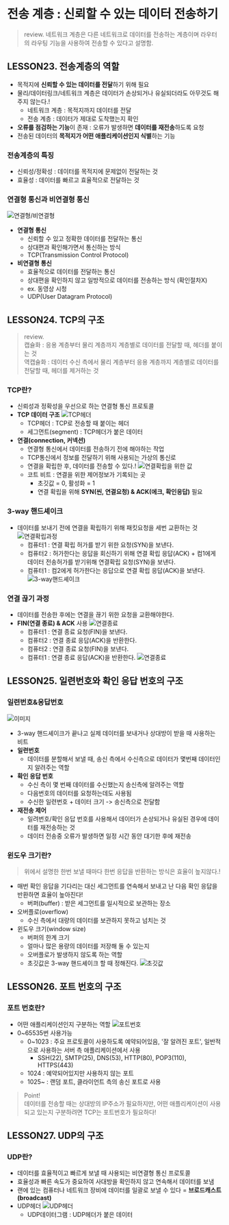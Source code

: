 # 전송 계층 : 신뢰할 수 있는 데이터 전송하기
> review. 네트워크 계층은 다른 네트워크로 데이터를 전송하는 계층이며 라우터의 라우팅 기능을 사용하여 전송할 수 있다고 설명함.

## LESSON23. 전송계층의 역할
- 목적지에 **신뢰할 수 있는 데이터를 전달**하기 위해 필요
- 물리/데이터링크/네트워크 계층은 데이터가 손상되거나 유실되더라도 아무것도 해주지 않는다.!
  - 네트워크 계층 : 목적지까지 데이터를 전달
  - 전송 계층 : 데이터가 제대로 도착했는지 확인
- **오류를 점검하는 기능**이 존재 : 오류가 발생하면 **데이터를 재전송**하도록 요청
- 전송된 데이터의 **목적지가 어떤 애플리케이션인지 식별**하는 기능

### 전송계층의 특징 
- 신뢰성/정확성 : 데이터를 목적지에 문제없이 전달하는 것
- 효율성 : 데이터를 빠르고 효율적으로 전달하는 것

### 연결형 통신과 비연결형 통신
![연결형/비연결형](https://velog.velcdn.com/images/miso1489/post/2042908d-7135-437a-b723-efc38a8eca02/image.png)
- **연결형 통신**
  - 신뢰할 수 있고 정확한 데이터를 전달하는 통신
  - 상대편과 확인해가면서 통신하는 방식
  - TCP(Transmission Control Protocol)
- **비연결형 통신**
  - 효율적으로 데이터를 전달하는 통신
  - 상대편을 확인하지 않고 일방적으로 데이터를 전송하는 방식 (확인절차X)
  - ex. 동영상 시청
  - UDP(User Datagram Protocol)
  
## LESSON24. TCP의 구조
> review.  
> 캡슐화 : 응용 계층부터 물리 계층까지 계층별로 데이터를 전달할 때, 헤더를 붙이는 것  
> 역캡슐화 : 데이터 수신 측에서 물리 계층부터 응용 계층까지 계층별로 데이터를 전달할 때, 헤더를 제거하는 것

### TCP란?
- 신뢰성과 정확성을 우선으로 하는 연결형 통신 프로토콜
- **TCP 데이터 구조**
![TCP헤더](https://velog.velcdn.com/images/sunnamgung8/post/2f6095d6-6e0d-42aa-8595-701e9844bb56/image.png)
  - TCP헤더 : TCP로 전송할 때 붙이는 헤더
  - 세그먼트(segment) : TCP헤더가 붙은 데이터
- **연결(connection, 커넥션)**
  - 연결형 통신에서 데이터를 전송하기 전에 해야하는 작업
  - TCP통신에서 정보를 전달하기 위해 사용되는 가상의 통신로
  - 연결을 확립한 후, 데이터를 전송할 수 있다.!
  ![연결확립을 위한 값](https://velog.velcdn.com/images/sunnamgung8/post/6b6e7f5c-a22b-4535-ab37-3861f76ab320/image.png)
  - 코트 비트 : 연결을 위한 제어정보가 기록되는 곳
      - 초깃값 = 0, 활성화 = 1
      - 연결 확립을 위해 **SYN(씬, 연결요청) & ACK(에크, 확인응답)** 필요

### 3-way 핸드셰이크
- 데이터를 보내기 전에 연결을 확립하기 위해 패킷요청을 세번 교환하는 것
![연결확립과정](https://velog.velcdn.com/images/sunnamgung8/post/f2e50e1d-e559-4e99-a514-3ca024c5725b/image.png)
  - 컴퓨터1 : 연결 확립 허가를 받기 위한 요청(SYN)을 보낸다.  
  - 컴퓨터2 : 허가한다는 응답을 회신하기 위해 연결 확립 응답(ACK) + 컴1에게 데이터 전송허가를 받기위해 연결확립 요청(SYN)을 보낸다.
  - 컴퓨터1 : 컴2에게 허가한다는 응답으로 연결 확립 응답(ACK)을 보낸다.
  ![3-way핸드셰이크](https://github.com/YunSuJeong/BOOK/assets/91771574/db2419ad-9932-4d9a-af47-00f8505a8107)

### 연결 끊기 과정
- 데이터를 전송한 후에는 연결을 끊기 위한 요청을 교환해야한다.
- **FIN(연결 종료) & ACK** 사용
![연결종료](https://velog.velcdn.com/images/sunnamgung8/post/22e70bf3-7117-46ee-a6be-12f3fd384c74/image.png)
  - 컴퓨터1 : 연결 종료 요청(FIN)을 보낸다.
  - 컴퓨터2 : 연결 종료 응답(ACK)을 반환한다.
  - 컴퓨터2 : 연결 종료 요청(FIN)을 보낸다.
  - 컴퓨터1 : 연결 종료 응답(ACK)을 반환한다.
![연결종료](https://github.com/YunSuJeong/BOOK/assets/91771574/c24b4893-2e4f-4657-bcd2-5895e7735a08)

## LESSON25. 일련번호와 확인 응답 번호의 구조
### 일련번호&응답번호
![이미지](https://velog.velcdn.com/images/sunnamgung8/post/e88b0f94-359c-42b7-a368-90cefad1f0e7/image.png)
- 3-way 핸드셰이크가 끝나고 실제 데이터를 보내거나 상대방이 받을 때 사용하는 비트
- **일련번호**
  - 데이터를 분할해서 보낼 때, 송신 측에서 수신측으로 데이터가 몇번째 데이터인지 알려주는 역할
- **확인 응답 번호**
  - 수신 측이 몇 번째 데이터를 수신했는지 송신측에 알려주는 역할
  - 다음번호의 데이터를 요청하는데도 사용됨
  - 수신한 일련번호 + 데이터 크기 -> 송신측으로 전달함
- **재전송 제어**
  - 일려번호/확인 응답 번호를 사용해서 데이터가 손상되거나 유실된 경우에 데이터를 재전송하는 것
  - 데이터 전송중 오류가 발생하면 일정 시간 동안 대기한 후에 재전송 

### 윈도우 크기란?
> 위에서 설명한 한번 보낼 때마다 한번 응답을 반환하는 방식은 효율이 높지않다.!
- 매번 확인 응답을 기다리는 대신 세그먼트를 연속해서 보내고 난 다음 확인 응답을 반환하면 효율이 높아진다!
  - 버퍼(buffer) : 받은 세그먼트를 일시적으로 보관하는 장소
- 오버플로(overflow)
  - 수신 측에서 대량의 데이터를 보관하지 못하고 넘치는 것
- 윈도우 크기(window size)
  - 버퍼의 한계 크기
  - 얼마나 많은 용량의 데이터를 저장해 둘 수 있는지
  - 오버플로가 발생하지 않도록 하는 역할
  - 초깃값은 3-way 핸드셰이크 할 때 정해진다.
![초깃값](https://velog.velcdn.com/images/sunnamgung8/post/2c2d72ac-d3b0-4aff-aaef-640f0a2aaccd/image.png)
    
## LESSON26. 포트 번호의 구조
### 포트 번호란?
- 어떤 애플리케이션인지 구분하는 역할
![포트번호](https://velog.velcdn.com/images/sunnamgung8/post/efd65a5f-430a-4484-a2e9-41faab1fcc1d/image.png)
- 0~65535번 사용가능
  - 0~1023 : 주요 프로토콜이 사용하도록 예약되어있음, '잘 알려진 포트', 일반적으로 사용하는 서버 측 애플리케이션에서 사용
      - SSH(22), SMTP(25), DNS(53), HTTP(80), POP3(110), HTTPS(443)
  - 1024 : 예약되어있지만 사용하지 않는 포트
  - 1025~ : 랜덤 포트, 클라이언트 측의 송신 포트로 사용
> Point!  
> 데이터를 전송할 때는 상대방의 IP주소가 필요하지만, 어떤 애플리케이션이 사용되고 있는지 구분하려면 TCP는 포트번호가 필요하다!

## LESSON27. UDP의 구조
### UDP란?
- 데이터를 효율적이고 빠르게 보낼 때 사용되는 비연결형 통신 프로토콜
- 효율성과 빠른 속도가 중요하여 사대방을 확인하지 않고 연속해서 데이터를 보냄
- 랜에 있는 컴퓨터나 네트워크 장비에 데이터를 일괄로 보낼 수 있다 = **브로드캐스트(broadcast)**
- UDP헤더
![UDP헤더](https://velog.velcdn.com/images/sunnamgung8/post/ff29b53c-b497-497a-b11b-df61b21e3420/image.png)
  - UDP데이터그램 : UDP헤더가 붙은 데이터


